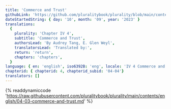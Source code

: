 ```yaml
---
title: 'Commerce and Trust'
githubLink: 'https://github.com/pluralitybook/plurality/blob/main/contents/english/04-03-commerce-and-trust.md'
dateStartedString: { day: '10', month: '09', year: '2023' }
translations:
  {
    plurality: 'Chapter IV 4',
    subtitle: 'Commerce and Trust',
    authorsLead: 'By Audrey Tang, E. Glen Weyl',
    translatorsLead: 'Translated by:',
    return: 'return',
    chapters: 'chapters',
  }
language: { en: 'english', iso6392B: 'eng', locale: 'IV 4 Commerce and Trust' }
chapterid: { chapterid: 4, chapterid_subid: '04-04'}
translators: []
---
```

{% readdynamiccode 'https://raw.githubusercontent.com/pluralitybook/plurality/main/contents/english/04-03-commerce-and-trust.md' %}